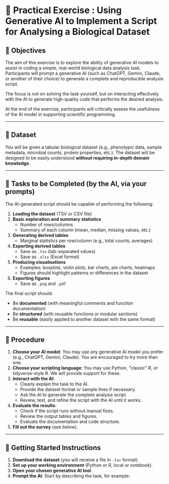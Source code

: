 # 🧪 Practical Exercise : Using Generative AI to Implement a Script for Analysing a Biological Dataset


## 🎯 Objectives

The aim of this exercise is to explore the ability of generative AI models to assist in coding a simple, real-world biological data analysis task. Participants will prompt a generative AI (such as ChatGPT, Gemini, Claude, or another of their choice) to generate a complete and reproducible analysis script. 

The focus is not on solving the task yourself, but on interacting effectively with the AI to generate high-quality code that performs the desired analysis.

At the end of the exercise, participants will critically assess the usefulness of the AI model in supporting scientific programming.

---

## 🧬 Dataset

You will be given a tabular biological dataset (e.g., phenotypic data, sample metadata, microbial counts, protein properties, etc.). The dataset will be designed to be easily understood **without requiring in-depth domain knowledge**.

---

## 🔧 Tasks to be Completed (by the AI, via your prompts)

The AI-generated script should be capable of performing the following:

1. **Loading the dataset** (TSV or CSV file)
2. **Basic exploration and summary statistics**
   - Number of rows/columns
   - Summary of each column (mean, median, missing values, etc.)
3. **Generating derived tables**
   - Marginal statistics per row/column (e.g., total counts, averages)
4. **Exporting derived tables**
   - Save as `.tsv` (tab-separated values)
   - Save as `.xlsx` (Excel format)
5. **Producing visualisations**
   - Examples: boxplots, violin plots, bar charts, pie charts, heatmaps
   - Figures should highlight patterns or differences in the dataset
6. **Exporting figures**
   - Save as `.png` and `.pdf`

The final script should:
- Be **documented** (with meaningful comments and function documentation)
- Be **structured** (with reusable functions or modular sections)
- Be **reusable** (easily applied to another dataset with the same format)

---

## 🧭 Procedure

1. **Choose your AI model**: You may use any generative AI model you prefer (e.g., ChatGPT, Gemini, Claude). You are encouraged to try more than one.
2. **Choose your scripting language**: You may use Python, "classic" R, or tidyverse-style R. We will provide support for these.
3. **Interact with the AI**:
   - Clearly explain the task to the AI.
   - Provide the dataset format or sample lines if necessary.
   - Ask the AI to generate the complete analysis script.
   - Review, test, and refine the script with the AI until it works.
4. **Evaluate the results**:
   - Check if the script runs without manual fixes.
   - Review the output tables and figures.
   - Evaluate the documentation and code structure.
5. **Fill out the survey** (see below).

---

## 🚀 Getting Started Instructions

1. **Download the dataset** (you will receive a file in `.tsv` format).
2. **Set up your working environment** (Python or R, local or notebook).
3. **Open your chosen generative AI tool**.
4. **Prompt the AI**: Start by describing the task, for example:


